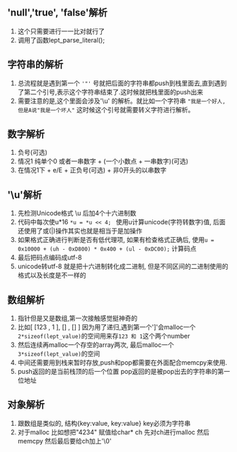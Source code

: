 ## 'null','true', 'false'解析
1. 这个只需要进行一一比对就行了
2. 调用了函数lept_parse_literal();

## 字符串的解析
1. 总流程就是遇到第一个 `'"'` 号就把后面的字符串都push到栈里面去,直到遇到了第二个引号,表示这个字符串结束了.这时候就把栈里面的push出来
2. 需要注意的是,这个里面会涉及'\u' 的解析。就比如一个字符串 `"我是一个好人,但是A说"我是一个坏人"`  这时候这个引号就需要转义字符进行解析。

## 数字解析
1. 负号(可选) 
2. 情况1 纯单个0 或者一串数字  + (一个小数点   +  一串数字)(可选)
3. 在情况1下 + e/E + 正负号(可选) +  非0开头的以串数字

## '\u'解析
1. 先检测Unicode格式 \u 后加4个十六进制数
2. 代码中每次使u*16  `*u = *u << 4; `  使用u计算unicode(字符转数字)值, 后面还使用了或(|)操作其实也就是相当于是加操作
3. 如果格式正确进行判断是否有低代理项, 如果有检查格式正确后, 使用`u = 0x10000 + (uh - 0xD800) * 0x400 + (ul - 0xDC00);`  计算码点
4. 最后把码点编码成utf-8
5. unicode转utf-8   就是把十六进制转化成二进制, 但是不同区间的二进制使用的格式以及长度是不一样的

## 数组解析
1. 指针但是又是数组,第一次接触感觉挺神奇的
2. 比如[ [123 , 1 ], [] , [] ]  因为用了递归,遇到第一个']'会malloc一个`2*sizeof(lept_value)`的空间用来存`123 和 1`这个两个number
3. 然后连续再malloc一个存空的array两次, 最后malloc一个`3*sizeof(lept_value)`的空间
4. 中间还需要用到栈来暂时存放,push和pop都需要在外面配合memcpy来使用.  
5. push返回的是当前栈顶的后一个位置 pop返回的是被pop出去的字符串的第一位地址

## 对象解析
1. 跟数组是类似的,  结构{key:value, key:value}   key必须为字符串
2. 对于malloc   比如想把"4234" 赋值给char* ch  先对ch进行malloc  然后memcpy  然后最后要给ch加上'\0'

